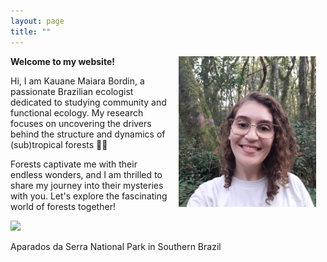 ```yaml
---
layout: page
title: ""
---
```


<img src="KMB-pic.jpg" style="padding: 0 15px; float: right;" align="right" width="220"/>

**Welcome to my website!**

Hi, I am Kauane Maiara Bordin, a passionate Brazilian ecologist dedicated to studying community and functional ecology. My research focuses on uncovering the drivers behind the structure and dynamics of (sub)tropical forests 🌳🌳

Forests captivate me with their endless wonders, and I am thrilled to share my journey into their mysteries with you. Let's explore the fascinating world of forests together!

![](assets/images/IMG_20241028_114100548_HDR.jpg)

Aparados da Serra National Park in Southern Brazil
